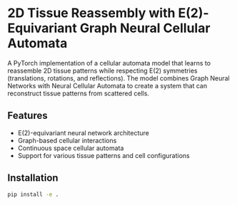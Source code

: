 # 2D Tissue Reassembly with E(2)-Equivariant Graph Neural Cellular Automata

A PyTorch implementation of a cellular automata model that learns to reassemble 2D tissue patterns while respecting E(2) symmetries (translations, rotations, and reflections). The model combines Graph Neural Networks with Neural Cellular Automata to create a system that can reconstruct tissue patterns from scattered cells.

## Features
- E(2)-equivariant neural network architecture
- Graph-based cellular interactions
- Continuous space cellular automata
- Support for various tissue patterns and cell configurations

## Installation

```bash
pip install -e .
```


